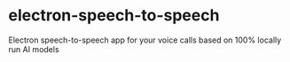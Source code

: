 # electron-speech-to-speech
Electron speech-to-speech app for your voice calls based on 100% locally run AI models
